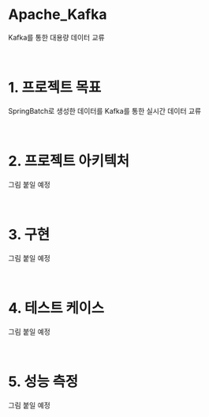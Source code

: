 # Apache_Kafka
Kafka를 통한 대용량 데이터 교류

<br/>

# 1. 프로젝트 목표
SpringBatch로 생성한 데이터를 Kafka를 통한 실시간 데이터 교류 

<br/>

# 2. 프로젝트 아키텍처
그림 붙일 예정

<br/>

# 3. 구현
그림 붙일 예정

<br/>

# 4. 테스트 케이스
그림 붙일 예정

<br/>

# 5. 성능 측정
그림 붙일 예정

<br/>
